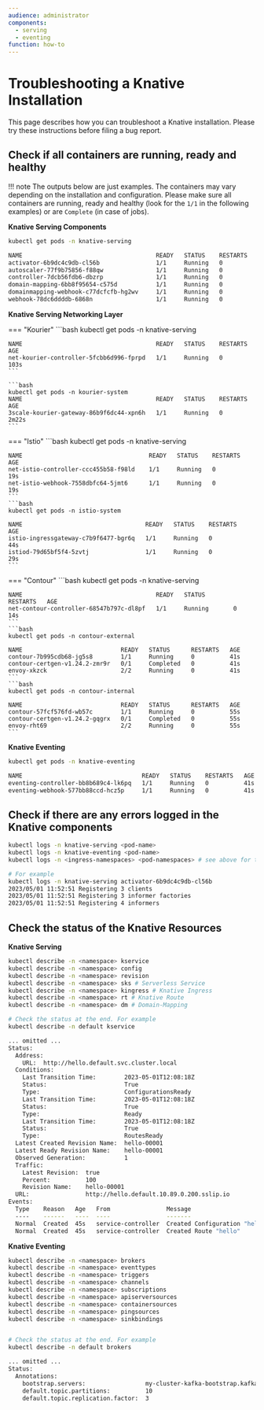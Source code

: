 ```yaml
---
audience: administrator
components:
  - serving
  - eventing
function: how-to
---
```


# Troubleshooting a Knative Installation

This page describes how you can troubleshoot a Knative installation. Please try these instructions before filing a bug report.

## Check if all containers are running, ready and healthy

!!! note
    The outputs below are just examples. The containers may vary depending on the installation and configuration. Please make sure all containers are running, ready and healthy (look for the `1/1` in the following examples) or are `Complete` (in case of jobs).

**Knative Serving Components**

```bash
kubectl get pods -n knative-serving

NAME                                      READY   STATUS    RESTARTS   AGE
activator-6b9dc4c9db-cl56b                1/1     Running   0          2m
autoscaler-77f9b75856-f88qw               1/1     Running   0          2m
controller-7dcb56fdb6-dbzrp               1/1     Running   0          2m
domain-mapping-6bb8f95654-c575d           1/1     Running   0          2m
domainmapping-webhook-c77dcfcfb-hg2wv     1/1     Running   0          2m
webhook-78dc6ddddb-6868n                  1/1     Running   0          2m
```

**Knative Serving Networking Layer**

=== "Kourier"
    ```bash
    kubectl get pods -n knative-serving

    NAME                                      READY   STATUS    RESTARTS   AGE
    net-kourier-controller-5fcbb6d996-fprpd   1/1     Running   0          103s
    ```

    ```bash
    kubectl get pods -n kourier-system
    NAME                                      READY   STATUS    RESTARTS   AGE
    3scale-kourier-gateway-86b9f6dc44-xpn6h   1/1     Running   0          2m22s
    ```

=== "Istio"
    ```bash
    kubectl get pods -n knative-serving

    NAME                                    READY   STATUS    RESTARTS   AGE
    net-istio-controller-ccc455b58-f98ld    1/1     Running   0          19s
    net-istio-webhook-7558dbfc64-5jmt6      1/1     Running   0          19s
    ```
    ```bash
    kubectl get pods -n istio-system

    NAME                                   READY   STATUS    RESTARTS   AGE
    istio-ingressgateway-c7b9f6477-bgr6q   1/1     Running   0          44s
    istiod-79d65bf5f4-5zvtj                1/1     Running   0          29s
    ```

=== "Contour"
    ```bash
    kubectl get pods -n knative-serving

    NAME                                      READY   STATUS        RESTARTS   AGE
    net-contour-controller-68547b797c-dl8pf   1/1     Running       0          14s
    ```
    ```bash
    kubectl get pods -n contour-external

    NAME                            READY   STATUS      RESTARTS   AGE
    contour-7b995cdb68-jg5s8        1/1     Running     0          41s
    contour-certgen-v1.24.2-zmr9r   0/1     Completed   0          41s
    envoy-xkzck                     2/2     Running     0          41s
    ```
    ```bash
    kubectl get pods -n contour-internal

    NAME                            READY   STATUS      RESTARTS   AGE
    contour-57fcf576fd-wb57c        1/1     Running     0          55s
    contour-certgen-v1.24.2-gqgrx   0/1     Completed   0          55s
    envoy-rht69                     2/2     Running     0          55s
    ```

**Knative Eventing**

```bash
kubectl get pods -n knative-eventing

NAME                                  READY   STATUS    RESTARTS   AGE
eventing-controller-bb8b689c4-lk6pq   1/1     Running   0          41s
eventing-webhook-577bb88ccd-hcz5p     1/1     Running   0          41s
```

## Check if there are any errors logged in the Knative components

```bash
kubectl logs -n knative-serving <pod-name>
kubectl logs -n knative-eventing <pod-name>
kubectl logs -n <ingress-namespaces> <pod-namespaces> # see above for the relevant namespaces

# For example
kubectl logs -n knative-serving activator-6b9dc4c9db-cl56b
2023/05/01 11:52:51 Registering 3 clients
2023/05/01 11:52:51 Registering 3 informer factories
2023/05/01 11:52:51 Registering 4 informers
```

## Check the status of the Knative Resources

**Knative Serving**
```bash
kubectl describe -n <namespace> kservice
kubectl describe -n <namespace> config
kubectl describe -n <namespace> revision
kubectl describe -n <namespace> sks # Serverless Service
kubectl describe -n <namespace> kingress # Knative Ingress
kubectl describe -n <namespace> rt # Knative Route
kubectl describe -n <namespace> dm # Domain-Mapping

# Check the status at the end. For example
kubectl describe -n default kservice

... omitted ...
Status:
  Address:
    URL:  http://hello.default.svc.cluster.local
  Conditions:
    Last Transition Time:        2023-05-01T12:08:18Z
    Status:                      True
    Type:                        ConfigurationsReady
    Last Transition Time:        2023-05-01T12:08:18Z
    Status:                      True
    Type:                        Ready
    Last Transition Time:        2023-05-01T12:08:18Z
    Status:                      True
    Type:                        RoutesReady
  Latest Created Revision Name:  hello-00001
  Latest Ready Revision Name:    hello-00001
  Observed Generation:           1
  Traffic:
    Latest Revision:  true
    Percent:          100
    Revision Name:    hello-00001
  URL:                http://hello.default.10.89.0.200.sslip.io
Events:
  Type    Reason   Age   From                Message
  ----    ------   ----  ----                -------
  Normal  Created  45s   service-controller  Created Configuration "hello"
  Normal  Created  45s   service-controller  Created Route "hello"
```

**Knative Eventing**

```bash
kubectl describe -n <namespace> brokers
kubectl describe -n <namespace> eventtypes
kubectl describe -n <namespace> triggers
kubectl describe -n <namespace> channels
kubectl describe -n <namespace> subscriptions
kubectl describe -n <namespace> apiserversources
kubectl describe -n <namespace> containersources
kubectl describe -n <namespace> pingsources
kubectl describe -n <namespace> sinkbindings


# Check the status at the end. For example
kubectl describe -n default brokers

... omitted ...
Status:
  Annotations:
    bootstrap.servers:                 my-cluster-kafka-bootstrap.kafka:9092
    default.topic.partitions:          10
    default.topic.replication.factor:  3
```
